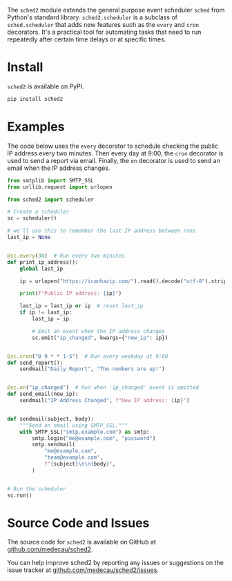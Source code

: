 The `sched2` module extends the general purpose event scheduler `sched` from Python's standard library. `sched2.scheduler` is a subclass of `sched.scheduler` that adds new features such as the `every` and `cron` decorators. It's a practical tool for automating tasks that need to run repeatedly after certain time delays or at specific times.

# Install

`sched2` is available on PyPI.

```bash
pip install sched2
```

# Examples

The code below uses the `every` decorator to schedule checking the public IP address every two minutes.
Then every day at 9:00, the `cron` decorator is used to send a report via email.
Finally, the `on` decorator is used to send an email when the IP address changes.


```python
from smtplib import SMTP_SSL
from urllib.request import urlopen

from sched2 import scheduler

# Create a scheduler
sc = scheduler()

# we'll use this to remember the last IP address between runs
last_ip = None


@sc.every(30)  # Run every two minutes
def print_ip_address():
    global last_ip

    ip = urlopen("https://icanhazip.com/").read().decode("utf-8").strip()

    print(f"Public IP address: {ip}")

    last_ip = last_ip or ip  # reset last_ip
    if ip != last_ip:
        last_ip = ip

        # Emit an event when the IP address changes
        sc.emit("ip_changed", kwargs={"new_ip": ip})


@sc.cron("0 9 * * 1-5")  # Run every weekday at 9:00
def send_report():
    sendmail("Daily Report", "The numbers are up!")


@sc.on("ip_changed")  # Run when 'ip_changed' event is emitted
def send_email(new_ip):
    sendmail("IP Address Changed", f"New IP address: {ip}")


def sendmail(subject, body):
    """Send an email using SMTP_SSL."""
    with SMTP_SSL("smtp.example.com") as smtp:
        smtp.login("me@example.com", "password")
        smtp.sendmail(
            "me@example.com",
            "team@example.com",
            f"{subject}\n\n{body}",
        )


# Run the scheduler
sc.run()

```

# Source Code and Issues

The source code for `sched2` is available on GitHub at [github.com/medecau/sched2](https://github.com/medecau/sched2).

You can help improve sched2 by reporting any issues or suggestions on the issue tracker at [github.com/medecau/sched2/issues](https://github.com/medecau/sched2/issues).
